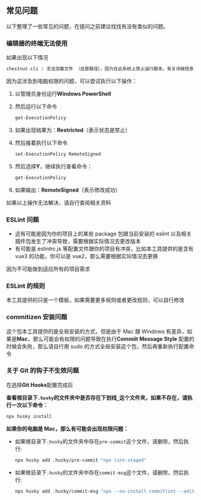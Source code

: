## 常见问题

以下整理了一些常见的问题，在提问之前建议找找有没有类似的问题。

### 编辑器的终端无法使用

如果出现以下情况

```bash
chestnut-cli : 无法加载文件 （这是路径），因为在此系统上禁止运行脚本。有关详细信息...
```

因为这涉及到电脑权限的问题，可以尝试执行以下操作：

1. 以管理员身份运行**Windows PowerShell**
2. 然后运行以下命令

    ```bash
    get-ExecutionPolicy
    ```

3. 如果出现结果为：**Restricted**（表示状态是禁止）
4. 然后接着执行以下命令

    ```bash
    set-ExecutionPolicy RemoteSigned
    ```

5. 然后选择**Y**，继续执行查看命令：

    ```bash
    get-ExecutionPolicy
    ```

6. 如果输出：**RemoteSigned**（表示修改成功）

如果以上操作无法解决，请自行查阅相关资料

### ESLint 问题

- 这有可能是因为你的项目上的某些 package 包跟当前安装的 eslint 以及相关插件包发生了冲突导致，需要根据实际情况去更改版本
- 有可能是.eslintrc.js 等配置文件跟你的项目有冲突，比如本工具提供的是含有 vue3 的功能，你可以是 vue2，那么需要根据实际情况去更换

因为不可能做到适应所有的项目需求

### ESLint 的规则

本工具提供的只是一个模板，如果需要更多规则或者更改规则，可以自行修改

### commitizen 安装问题

这个包本工具提供的是全局安装的方式，但是由于 Mac 跟 Windows 有差异，如果是**Mac**，那么可能会有权限的问题导致在执行**Commiit Message Style** 配置的时候会失败，那么请自行用 sudo 的方式全局安装这个包，然后再重新执行配置命令

### 关于 Git 的钩子不生效问题

在选择**Git Hooks**配置完成后

**查看根目录下`.husky`的文件夹中是否存在下划线`_`这个文件夹，如果不存在，请执行一次以下命令：**

   ```bash
   npx husky install
   ```

**如果你的电脑是 Mac，那么有可能会出现权限问题：**
   - 如果根目录下`.husky`的文件夹中存在`pre-commit`这个文件，请删除，然后执行:
     ```bash
     npx husky add .husky/pre-commit "npx lint-staged"
     ```
   - 如果根目录下`.husky`的文件夹中存在`commit-msg`这个文件，请删除，然后执行:
     ```bash
     npx husky add .husky/commit-msg "npx --no-install commitlint --edit $1"
     ```
